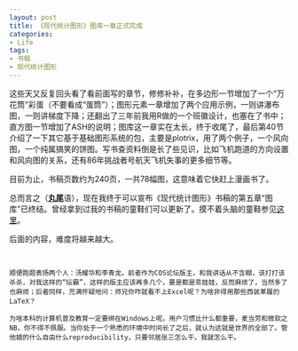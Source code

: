 ```yaml
---
layout: post
title: 《现代统计图形》图库一章正式完成
categories:
- Life
tags:
- 书稿
- 现代统计图形
---
```


这些天又反复回头看了看前面写的章节，修修补补，在多边形一节增加了一个“万花筒”彩蛋（不要看成“蛋筒”）；图形元素一章增加了两个应用示例，一则讲瀑布图，一则讲梯度下降；还翻出了三年前我用R做的一个班徽设计，也塞在了书中；直方图一节增加了ASH的说明；图库这一章实在太长，终于收尾了，最后第40节介绍了一下其它基于基础图形系统的包，主要是plotrix，用了两个例子，一个风向图，一个纯属搞笑的饼图。写书查资料倒是长了些见识，比如飞机跑道的方向设置和风向图的关系，还有86年挑战者号航天飞机失事的更多细节等。

目前为止，书稿页数约为240页，一共78幅图，这意味着它快赶上漫画书了。

总而言之（[**丸尾**](http://zh.wikipedia.org/zh-tw/%E6%AB%BB%E6%A1%83%E5%B0%8F%E4%B8%B8%E5%AD%90)语），现在我终于可以宣布《现代统计图形》书稿的第五章“图库”已终结。曾经拿到过我的书稿的童鞋们可以更新了。摸不着头脑的童鞋参见[这里](http://yihui.name/cn/2010/08/modern-stat-graphics-manuscript/)。

后面的内容，难度将越来越大。


~~~~~~~~~~~~~~~~~插播跑题分割线~~~~~~~~~~~~~~~~~


顺便跑题表扬两个人：汤耀华和李青龙。前者作为COS论坛版主，和我讲话从不含糊，该打打该杀杀，对我这样的“坛霸”，这样的版主应该再多几个，要是都是乖娃娃，反而麻烦了，当然多了也麻烦；后者同样，充满怀疑地问：师兄你咋就看不上Excel呢？为啥非得用那些西装革履的LaTeX？

为啥本科的计算机普及教育一定要绑在Windows上呢。用户习惯比什么都重要，麦当劳和微软之NB，你不得不佩服。当你处于一个熟悉的环境中时间长了之后，就认为这就是世界的全部了。管他娘的什么自由什么reproducibility，只要邻居张三怎么干，我就怎么干。

